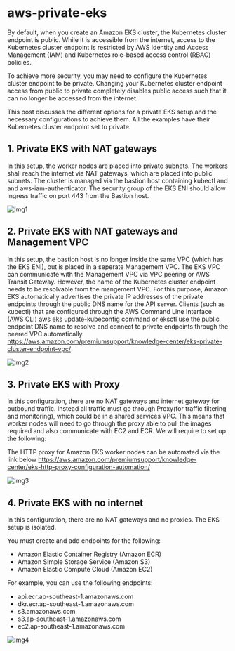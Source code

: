 # aws-private-eks

By default, when you create an Amazon EKS cluster, the Kubernetes cluster endpoint is public. While it is accessible from the internet, access to the Kubernetes cluster endpoint is restricted by AWS Identity and Access Management (IAM) and Kubernetes role-based access control (RBAC) policies.

To achieve more security, you may need to configure the Kubernetes cluster endpoint to be private.  Changing your Kubernetes cluster endpoint access from public to private completely disables public access such that it can no longer be accessed from the internet.

This post discusses the different options for a private EKS setup and the necessary configurations to achieve them. All the examples have their Kubernetes cluster endpoint set to private.

## 1. Private EKS with NAT gateways

In this setup, the worker nodes are placed into private subnets. The workers shall reach the internet via NAT gateways, which are placed into public subnets. The cluster is managed via the bastion host containing kubectl and and aws-iam-authenticator. The security group of the EKS ENI should allow ingress traffic on port 443 from the Bastion host. 

![img1]

[img1]:https://github.com/tohwsw/aws-private-eks/blob/master/private-eks-nat.png

## 2. Private EKS with NAT gateways and Management VPC

In this setup, the bastion host is no longer inside the same VPC (which has the EKS ENI), but is placed in a  seperate Management VPC. The EKS VPC can communicate with the Management VPC via VPC peering or AWS Transit Gateway. However, the name of the Kubernetes cluster endpoint needs to be resolvable from the mangement VPC. For this purpose, Amazon EKS automatically advertises the private IP addresses of the private endpoints through the public DNS name for the API server. Clients (such as kubectl) that are configured through the AWS Command Line Interface (AWS CLI) aws eks update-kubeconfig command or eksctl use the public endpoint DNS name to resolve and connect to private endpoints through the peered VPC automatically. https://aws.amazon.com/premiumsupport/knowledge-center/eks-private-cluster-endpoint-vpc/

![img2]

[img2]:https://github.com/tohwsw/aws-private-eks/blob/master/private-eks-outsidebastion.png

## 3. Private EKS with Proxy

In this configuration, there are no NAT gateways and internet gateway for outbound traffic. Instead all traffic must go through Proxy(for traffic filtering and monitoring), which could be in a shared services VPC. This means that worker nodes will need to go through the proxy able to pull the images required and also communicate with EC2 and ECR. We will require to set up the following:

The HTTP proxy for Amazon EKS worker nodes can be automated via the link below
https://aws.amazon.com/premiumsupport/knowledge-center/eks-http-proxy-configuration-automation/


![img3]

[img3]:https://github.com/tohwsw/aws-private-eks/blob/master/private-eks-proxy.png

## 4. Private EKS with no internet

In this configuration, there are no NAT gateways and no proxies. The EKS setup is isolated.

You must create and add endpoints for the following:
- Amazon Elastic Container Registry (Amazon ECR)
- Amazon Simple Storage Service (Amazon S3)
- Amazon Elastic Compute Cloud (Amazon EC2)

For example, you can use the following endpoints:
- api.ecr.ap-southeast-1.amazonaws.com
- dkr.ecr.ap-southeast-1.amazonaws.com
- s3.amazonaws.com
- s3.ap-southeast-1.amazonaws.com
- ec2.ap-southeast-1.amazonaws.com

![img4]

[img4]:https://github.com/tohwsw/aws-private-eks/blob/master/private-eks-nonat.png

